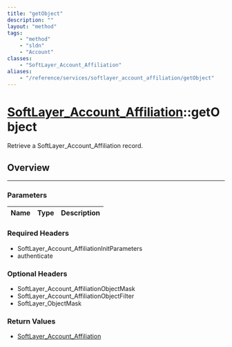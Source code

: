 ```yaml
---
title: "getObject"
description: ""
layout: "method"
tags:
    - "method"
    - "sldn"
    - "Account"
classes:
    - "SoftLayer_Account_Affiliation"
aliases:
    - "/reference/services/softlayer_account_affiliation/getObject"
---
```

# [SoftLayer_Account_Affiliation](/reference/services/SoftLayer_Account_Affiliation)::getObject


Retrieve a SoftLayer_Account_Affiliation record.


## Overview 


-----

### Parameters 
|Name | Type | Description |
| --- | --- | --- |


### Required Headers
* SoftLayer_Account_AffiliationInitParameters
* authenticate


### Optional Headers
* SoftLayer_Account_AffiliationObjectMask
* SoftLayer_Account_AffiliationObjectFilter
* SoftLayer_ObjectMask

### Return Values
* <a href='/reference/datatypes/SoftLayer_Account_Affiliation'>SoftLayer_Account_Affiliation </a>




